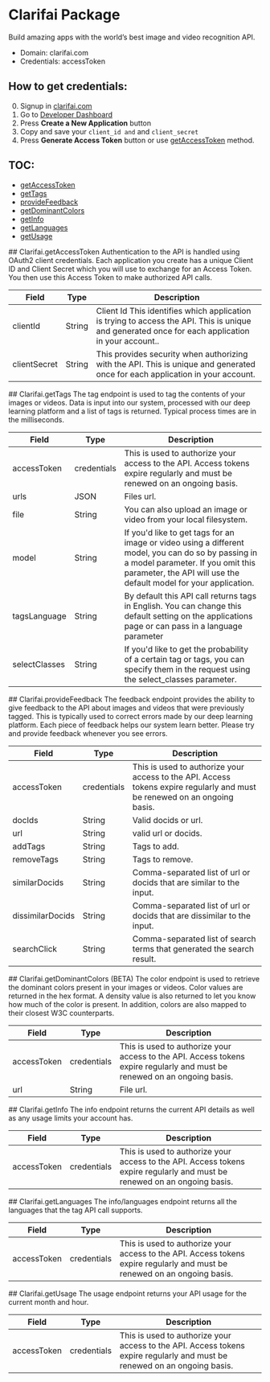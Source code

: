 # Clarifai Package
Build amazing apps with the world’s best image and video recognition API.
* Domain: clarifai.com
* Credentials: accessToken

## How to get credentials: 
0. Signup in [clarifai.com](https://clarifai.com)
1. Go to [Developer Dashboard](https://developer.clarifai.com/account/applications/)
2. Press **Create a New Application** button
3. Copy and save your `client_id and` and `client_secret`
4. Press **Generate Access Token** button or use [getAccessToken](#getAccessToken) method.

## TOC: 
* [getAccessToken](#getAccessToken)
* [getTags](#getTags)
* [provideFeedback](#provideFeedback)
* [getDominantColors](#getDominantColors)
* [getInfo](#getInfo)
* [getLanguages](#getLanguages)
* [getUsage](#getUsage)
 
<a name="getAccessToken"/>
## Clarifai.getAccessToken
Authentication to the API is handled using OAuth2 client credentials. Each application you create has a unique Client ID and Client Secret which you will use to exchange for an Access Token. You then use this Access Token to make authorized API calls.

| Field       | Type  | Description
|-------------|-------|----------
| clientId    | String| Client Id This identifies which application is trying to access the API. This is unique and generated once for each application in your account..
| clientSecret| String| This provides security when authorizing with the API. This is unique and generated once for each application in your account.

<a name="getTags"/>
## Clarifai.getTags
The tag endpoint is used to tag the contents of your images or videos. Data is input into our system, processed with our deep learning platform and a list of tags is returned. Typical process times are in the milliseconds.

| Field        | Type       | Description
|--------------|------------|----------
| accessToken  | credentials| This is used to authorize your access to the API. Access tokens expire regularly and must be renewed on an ongoing basis.
| urls         | JSON       | Files url.
| file         | String     | You can also upload an image or video from your local filesystem.
| model        | String     | If you'd like to get tags for an image or video using a different model, you can do so by passing in a model parameter. If you omit this parameter, the API will use the default model for your application.
| tagsLanguage | String     | By default this API call returns tags in English. You can change this default setting on the applications page or can pass in a language parameter
| selectClasses| String     | If you'd like to get the probability of a certain tag or tags, you can specify them in the  request using the select_classes parameter.

<a name="provideFeedback"/>
## Clarifai.provideFeedback
The feedback endpoint provides the ability to give feedback to the API about images and videos that were previously tagged. This is typically used to correct errors made by our deep learning platform. Each piece of feedback helps our system learn better. Please try and provide feedback whenever you see errors.

| Field           | Type       | Description
|-----------------|------------|----------
| accessToken     | credentials| This is used to authorize your access to the API. Access tokens expire regularly and must be renewed on an ongoing basis.
| docIds          | String     | Valid docids or url.
| url             | String     | valid url or docids.
| addTags         | String     | Tags to add.
| removeTags      | String     | Tags to remove.
| similarDocids   | String     | Comma-separated list of url or docids that are similar to the input.
| dissimilarDocids| String     | Comma-separated list of url or docids that are dissimilar to the input.
| searchClick     | String     | Comma-separated list of search terms that generated the search result.

<a name="getDominantColors"/>
## Clarifai.getDominantColors
(BETA) The color endpoint is used to retrieve the dominant colors present in your images or videos. Color values are returned in the hex format. A density value is also returned to let you know how much of the color is present. In addition, colors are also mapped to their closest W3C counterparts.

| Field      | Type       | Description
|------------|------------|----------
| accessToken| credentials| This is used to authorize your access to the API. Access tokens expire regularly and must be renewed on an ongoing basis.
| url        | String     | File url.

<a name="getInfo"/>
## Clarifai.getInfo
The info endpoint returns the current API details as well as any usage limits your account has.

| Field      | Type       | Description
|------------|------------|----------
| accessToken| credentials| This is used to authorize your access to the API. Access tokens expire regularly and must be renewed on an ongoing basis.

<a name="getLanguages"/>
## Clarifai.getLanguages
The info/languages endpoint returns all the languages that the tag API call supports.

| Field      | Type       | Description
|------------|------------|----------
| accessToken| credentials| This is used to authorize your access to the API. Access tokens expire regularly and must be renewed on an ongoing basis.

<a name="getUsage"/>
## Clarifai.getUsage
The usage endpoint returns your API usage for the current month and hour.

| Field      | Type       | Description
|------------|------------|----------
| accessToken| credentials| This is used to authorize your access to the API. Access tokens expire regularly and must be renewed on an ongoing basis.

